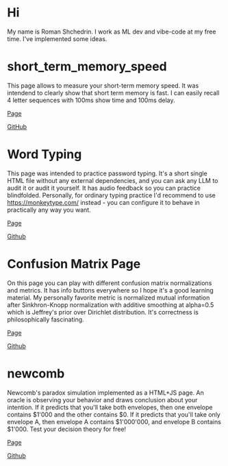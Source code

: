 # Hi
My name is Roman Shchedrin. I work as ML dev and vibe-code at my free time. I've implemented some ideas.
# short_term_memory_speed
This page allows to measure your short-term memory speed. It was intendend to clearly show that short term memory is fast. I can easily recall 4 letter sequences with 100ms show time and 100ms delay. 

[Page](https://rashchedrin.github.io/short_term_memory_speed/)

[GitHub](https://github.com/rashchedrin/short_term_memory_speed)

# Word Typing
This page was intended to practice password typing. It's a short single HTML file without any external dependencies, and you can ask any LLM to audit it or audit it yourself. It has audio feedback so you can practice blindfolded. Personally, for ordinary typing practice I'd recommend to use https://monkeytype.com/ instead - you can configure it to behave in practically any way you want.

[Page](https://rashchedrin.github.io/word_typing/)

[Github](https://github.com/rashchedrin/word_typing)

# Confusion Matrix Page
On this page you can play with different confusion matrix normalizations and metrics. It has info buttons everywhere so I hope it's a good learning material. My personally favorite metric is normalized mutual information after Sinkhron-Knopp normalization with additive smoothing at alpha=0.5 which is Jeffrey's prior over Dirichlet distribution. It's correctness is philosophically fascinating.

[Page](https://rashchedrin.github.io/confusion_matrix_page/)

[Github](https://github.com/rashchedrin/confusion_matrix_page)

# newcomb
Newcomb's paradox simulation implemented as a HTML+JS page. An oracle is observing your behavior and draws conclusion about your intention. If it predicts that you'll take both envelopes, then one envelope contains $1'000 and the other contains $0. If it predicts that you'll take only envelope A, then envelope A contains $1'000'000, and envelope B contains $1'000. Test your decision theory for free!

[Page](https://rashchedrin.github.io/newcomb/)

[Github](https://github.com/rashchedrin/newcomb)

